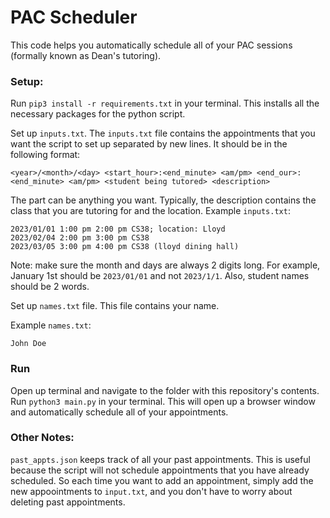 # PAC Scheduler

This code helps you automatically schedule all of your PAC sessions (formally known as Dean's tutoring).

### Setup:
Run `pip3 install -r requirements.txt` in your terminal. This installs all the necessary packages for the python script.

Set up `inputs.txt`. The `inputs.txt` file contains the appointments that you want the script to set up separated by new lines. It should be in the following format:

```
<year>/<month>/<day> <start_hour>:<end_minute> <am/pm> <end_our>:<end_minute> <am/pm> <student being tutored> <description>
```
The <description> part can be anything you want. Typically, the description contains the class that you are tutoring for and the location.
Example `inputs.txt`:
```
2023/01/01 1:00 pm 2:00 pm CS38; location: Lloyd
2023/02/04 2:00 pm 3:00 pm CS38
2023/03/05 3:00 pm 4:00 pm CS38 (lloyd dining hall)
```
Note: make sure the month and days are always 2 digits long. For example, January 1st should be `2023/01/01` and not `2023/1/1`. Also, student names should be 2 words.

Set up `names.txt` file. This file contains your name.

Example `names.txt`:
```
John Doe
```

### Run
Open up terminal and navigate to the folder with this repository's contents. Run `python3 main.py` in your terminal. This will open up a browser window and automatically schedule all of your appointments.

### Other Notes:
`past_appts.json` keeps track of all your past appointments. This is useful because the script will not schedule appointments that you have already scheduled. So each time you want to add an appointment, simply add the new appoointments to `input.txt`, and you don't have to worry about deleting past appointments.